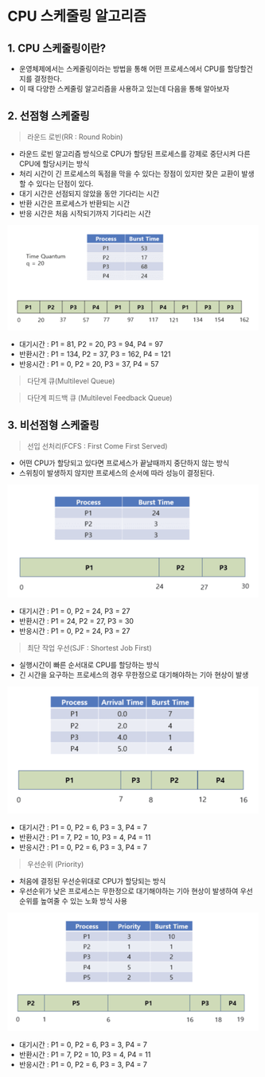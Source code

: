 CPU 스케줄링 알고리즘
=============

## 1. CPU 스케줄링이란?
- 운영체제에서는 스케줄링이라는 방법을 통해 어떤 프로세스에서 CPU를 할당할건지를 결정한다.
- 이 때 다양한 스케줄링 알고리즘을 사용하고 있는데 다음을 통해 알아보자

## 2. 선점형 스케줄링
> 라운드 로빈(RR : Round Robin)
- 라운드 로빈 알고리즘 방식으로 CPU가 할당된 프로세스를 강제로 중단시켜 다른 CPU에 할당시키는 방식
- 처리 시간이 긴 프로세스의 독점을 막을 수 있다는 장점이 있지만 잦은 교환이 발생할 수 있다는 단점이 있다.
- 대기 시간은 선점되지 않았을 동안 기다리는 시간
- 반환 시간은 프로세스가 반환되는 시간
- 반응 시간은 처음 시작되기까지 기다리는 시간
  
![라운드 로빈 이미지](/OperatingSystem/images/roundrobin.png)

- 대기시간 : P1 = 81, P2 = 20, P3 = 94, P4 = 97
- 반환시간 : P1 = 134, P2 = 37, P3 = 162, P4 = 121
- 반응시간 : P1 = 0, P2 = 20, P3 = 37, P4 = 57

> 다단계 큐(Multilevel Queue)

> 다단계 피드백 큐 (Multilevel Feedback Queue)

## 3. 비선점형 스케줄링
> 선입 선처리(FCFS : First Come First Served)
- 어떤 CPU가 할당되고 있다면 프로세스가 끝날때까지 중단하지 않는 방식
- 스위칭이 발생하지 않지만 프로세스의 순서에 따라 성능이 결정된다.

![선입 선처리 이미지](/OperatingSystem/images/fcfs.png)

- 대기시간 : P1 = 0, P2 = 24, P3 = 27
- 반환시간 : P1 = 24, P2 = 27, P3 = 30
- 반응시간 : P1 = 0, P2 = 24, P3 = 27

> 최단 작업 우선(SJF : Shortest Job First)
- 실행시간이 빠른 순서대로 CPU를 할당하는 방식
- 긴 시간을 요구하는 프로세스의 경우 무한정으로 대기해야하는 기아 현상이 발생

![최단 작업 우선 이미지](/OperatingSystem/images/sjf.png)

- 대기시간 : P1 = 0, P2 = 6, P3 = 3, P4 = 7
- 반환시간 : P1 = 7, P2 = 10, P3 = 4, P4 = 11
- 반응시간 : P1 = 0, P2 = 6, P3 = 3, P4 = 7

> 우선순위 (Priority)
- 처음에 결정된 우선순위대로 CPU가 할당되는 방식
- 우선순위가 낮은 프로세스는 무한정으로 대기해야하는 기아 현상이 발생하여 우선순위를 높여줄 수 있는 노화 방식 사용

![우선순위 이미지](/OperatingSystem/images/priority.png)

- 대기시간 : P1 = 0, P2 = 6, P3 = 3, P4 = 7
- 반환시간 : P1 = 7, P2 = 10, P3 = 4, P4 = 11
- 반응시간 : P1 = 0, P2 = 6, P3 = 3, P4 = 7

  
